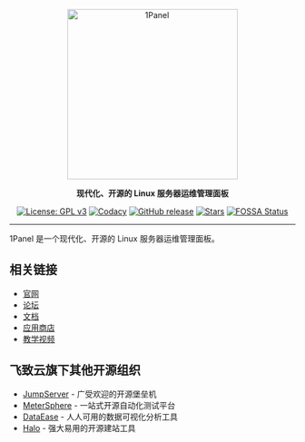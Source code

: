 <p align="center"><a href="https://1panel.cn"><img src="http://1panel.oss-cn-hangzhou.aliyuncs.com/img/1panel-logo.png" alt="1Panel" width="300" /></a></p>
<p align="center"><b>现代化、开源的 Linux 服务器运维管理面板</b></p>
<p align="center">
  <a href="https://www.gnu.org/licenses/gpl-3.0.html"><img src="https://shields.io/github/license/1Panel-dev/1Panel?color=%231890FF" alt="License: GPL v3"></a>
  <a href="https://app.codacy.com/gh/1Panel-dev/1Panel?utm_source=github.com&utm_medium=referral&utm_content=1Panel-dev/1Panel&utm_campaign=Badge_Grade_Dashboard"><img src="https://app.codacy.com/project/badge/Grade/da67574fd82b473992781d1386b937ef" alt="Codacy"></a>
  <a href="https://github.com/1Panel-dev/1Panel/releases"><img src="https://img.shields.io/github/v/release/1Panel-dev/1Panel" alt="GitHub release"></a>
  <a href="https://github.com/1Panel-dev/1Panel"><img src="https://img.shields.io/github/stars/1Panel-dev/1Panel?color=%231890FF&style=flat-square" alt="Stars"></a>
  <a href="https://app.fossa.com/projects/git%2Bgithub.com%2F1Panel-dev%2F1Panel?ref=badge_shield"><img src="https://app.fossa.com/api/projects/git%2Bgithub.com%2F1Panel-dev%2F1Panel.svg?type=shield" alt="FOSSA Status"></a>
</p>

<hr/>

1Panel 是一个现代化、开源的 Linux 服务器运维管理面板。

## 相关链接

- [官网](https://1panel.cn)
- [论坛](https://bbs.fit2cloud.com/c/1p/7)
- [文档](https://1panel.cn/docs)
- [应用商店](https://apps.fit2cloud.com/1panel)
- [教学视频](https://space.bilibili.com/510493147/channel/collectiondetail?sid=1199760)

## 飞致云旗下其他开源组织

- [JumpServer](https://github.com/jumpserver) - 广受欢迎的开源堡垒机
- [MeterSphere](https://github.com/metersphere/) - 一站式开源自动化测试平台
- [DataEase](https://github.com/DataEase/) - 人人可用的数据可视化分析工具
- [Halo](https://github.com/halo-dev/) - 强大易用的开源建站工具
